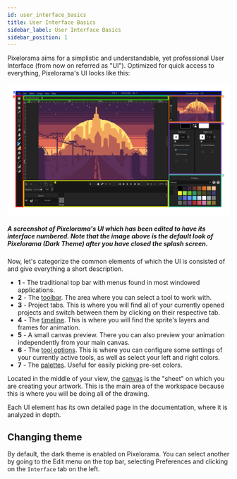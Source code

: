 ```yaml
---
id: user_interface_basics
title: User Interface Basics
sidebar_label: User Interface Basics
sidebar_position: 1
---
```


Pixelorama aims for a simplistic and understandable, yet professional User Interface (from now on referred as "UI"). Optimized for quick access to everything, Pixelorama's UI looks like this:

![A screenshot of Pixelorama's UI which has been edited to have its interface numbered.](../../../static/img/ui-introduction.png)

##### A screenshot of Pixelorama's UI which has been edited to have its interface numbered. Note that the image above is the default look of Pixelorama (Dark Theme) after you have closed the splash screen.

Now, let's categorize the common elements of which the UI is consisted of and give everything a short description.

- **1** - The traditional top bar with menus found in most windowed applications.
- **2** - The [toolbar](../tools). The area where you can select a tool to work with.
- **3** - Project tabs. This is where you will find all of your currently opened projects and switch between them by clicking on their respective tab.
- **4** - The [timeline](timeline). This is where you will find the sprite's layers and frames for animation.
- **5** - A small canvas preview. There you can also preview your animation independently from your main canvas.
- **6** - The [tool options](../tools/#tool-options). This is where you can configure some settings of your currently active tools, as well as select your left and right colors.
- **7** - The [palettes](../palettes). Useful for easily picking pre-set colors.

Located in the middle of your view, the [canvas](canvas) is the "sheet" on which you are creating your artwork. This is the main area of the workspace because this is where you will be doing all of the drawing.

Each UI element has its own detailed page in the documentation, where it is analyzed in depth.

## Changing theme
By default, the dark theme is enabled on Pixelorama. You can select another by going to the Edit menu on the top bar, selecting Preferences and clicking on the `Interface` tab on the left.
